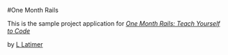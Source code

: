 #One Month Rails

This is the sample project application for
[*One Month Rails: Teach Yourself to Code*](http://onemonthrails.com)

by [L Latimer](http://lglg.co)

